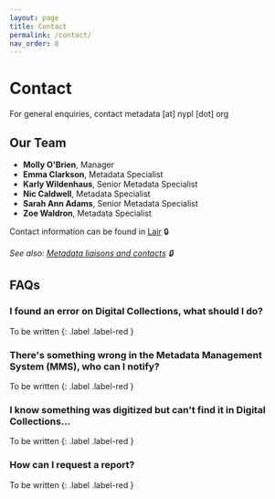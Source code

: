 ```yaml
---
layout: page
title: Contact
permalink: /contact/
nav_order: 8
---
```


# Contact
For general enquiries, contact metadata [at] nypl [dot] org

## Our Team
* **Molly O'Brien**, Manager
* **Emma Clarkson**, Metadata Specialist
* **Karly Wildenhaus**, Senior Metadata Specialist
* **Nic Caldwell**, Metadata Specialist
* **Sarah Ann Adams**, Senior Metadata Specialist
* **Zoe Waldron**, Metadata Specialist

Contact information can be found in [Lair](https://lair.nypl.org/-/departments/library-sites-and-services/research-libraries/metadata-services-unit) 🔒

_See also: [Metadata liaisons and contacts](https://docs.google.com/spreadsheets/d/1P-YDJigon640fTCLP4Ig4-zmzqrX88v5M24ShuxFNVY/edit) 🔒_

## FAQs

### I found an error on Digital Collections, what should I do?
To be written
{: .label .label-red }

### There's something wrong in the Metadata Management System (MMS), who can I notify?
To be written
{: .label .label-red }

### I know something was digitized but can't find it in Digital Collections…
To be written
{: .label .label-red }

### How can I request a report?
To be written
{: .label .label-red }
